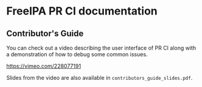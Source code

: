 # FreeIPA PR CI documentation

## Contributor's Guide

You can check out a video describing the user interface of PR CI along with a demonstration of how to debug some common issues.

https://vimeo.com/228077191

Slides from the video are also available in `contributors_guide_slides.pdf`.

